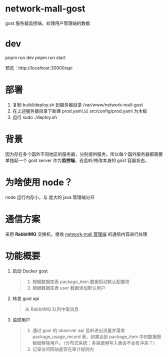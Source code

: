 # network-mall-gost
gost 服务器监控端，处理用户管理端的数据

# dev

pnpm run dev
pnpm run start

预览：http://localhost:30000/api

# 部署
1. 复制 build/deploy.sh 到服务器目录 /var/www/network-mall-gost
2. 在上述服务器目录下新建 prod.yaml,以 src/config/prod.yaml 为木板
3. 运行 sudo ./deploy.sh 


# 背景

因为存在多个国外不同地区的服务器，分别提供服务，所以每个国外服务器都需要单独起一个 gost server 作为**监控端**，去监听/修改本身的 gost 容器状态。

# 为啥使用 node？

node 运行内存小，与 庞大的 java 管理端分开

# 通信方案

采用 **RabbitMQ** 交换机，接收 [network-mall 管理端](https://github.com/hasikiFire/network-mall) 的通信内容进行处理

# 功能概要

1.  启动 Docker gost

    > 1. 根据数据库表 package_item 数据启动默认配置项
    > 2. 根据数据库表 user 数据添加默认用户

2.  转发 gost api

    > 从 RabbitMQ 队列中取消息

3.  监控用户
    > 1.  通过 gost 的 observer api 监听进出流量并落库 package_usage_record 表，如果达到 package_item 中的数据限额就移除用户。（分布式系统：多端使用写入表会不会有冲突？）
    > 2.  记录访问网站是否在审计规则内 
